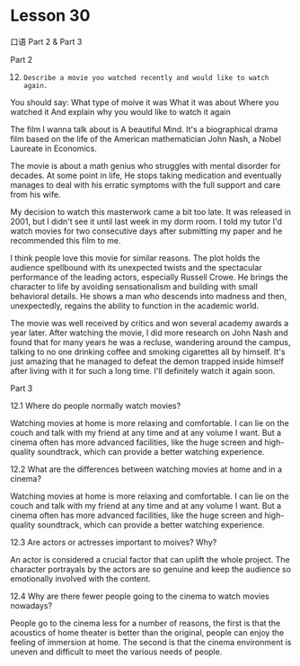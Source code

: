 # Lesson 30

口语 Part 2 & Part 3

Part 2

12.     Describe a movie you watched recently and would like to watch again. 

You should say:
What type of moive it was
What it was about
Where you watched it
And explain why you would like to watch it again

The film I wanna talk about is A beautiful Mind. It's a biographical drama film based on the life of the American mathematician John Nash, a Nobel Laureate in Economics.

The movie is about a math genius who struggles with mental disorder for decades. At some point in life, He stops taking medication and eventually manages to deal with his erratic symptoms with the full support and care from his wife.

My decision to watch this masterwork came a bit too late. It was released in 2001, but I didn't see it until last week in my dorm room. I told my tutor I'd watch movies for two consecutive days after submitting my paper and he recommended this film to me.

I think people love this movie for similar reasons. The plot holds the audience spellbound with its unexpected twists and the spectacular performance of the leading actors, especially Russell Crowe. He brings the character to life by avoiding sensationalism and building with small behavioral details. He shows a man who descends into madness and then, unexpectedly, regains the ability to function in the academic world.

The movie was well received by critics and won several academy awards a year later. After watching the movie, I did more research on John Nash and found that for many years he was a recluse, wandering around the campus, talking to no one drinking coffee and smoking cigarettes all by himself. It's just amazing that he managed to defeat the demon trapped inside himself after living with it for such a long time. I'll definitely watch it again soon.

Part 3

12.1 Where do people normally watch movies?

Watching movies at home is more relaxing and comfortable. I can lie on the couch and talk with my friend at any time and at any volume I want. But a cinema often has more advanced facilities, like the huge screen and high-quality soundtrack, which can provide a better watching experience.

12.2 What are the differences between watching movies at home and in a cinema?

Watching movies at home is more relaxing and comfortable. I can lie on the couch and talk with my friend at any time and at any volume I want. But a cinema often has more advanced facilities, like the huge screen and high-quality soundtrack, which can provide a better watching experience.

12.3 Are actors or actresses important to moives? Why?

An actor is considered a crucial factor that can uplift the whole project. The character portrayals by the actors are so genuine and keep the audience so emotionally involved with the content.

12.4 Why are there fewer people going to the cinema to watch movies nowadays?

People go to the cinema less for a number of reasons, the first is that the acoustics of home theater is better than the original, people can enjoy the feeling of immersion at home. The second is that the cinema environment is uneven and difficult to meet the various needs of people.





